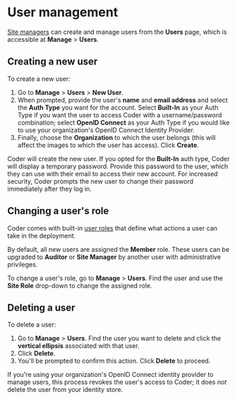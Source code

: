 # User management

[Site managers](user-roles#site-manager-permissions) can create and manage users
from the **Users** page, which is accessible at **Manage** > **Users**.

## Creating a new user

To create a new user:

1. Go to **Manage** > **Users** > **New User**.
1. When prompted, provide the user's **name** and **email address** and select
   the **Auth Type** you want for the account. Select **Built-In** as your Auth
   Type if you want the user to access Coder with a username/password
   combination; select **OpenID Connect** as your Auth Type if you would like to
   use your organization's OpenID Connect Identity Provider.
1. Finally, choose the **Organization** to which the user belongs (this will
   affect the images to which the user has access). Click **Create**.

Coder will create the new user. If you opted for the **Built-In** auth type,
Coder will display a temporary password. Provide this password to the user,
which they can use with their email to access their new account. For increased
security, Coder prompts the new user to change their password immediately after
they log in.

## Changing a user's role

Coder comes with built-in [user roles](user-roles.md) that define what actions a
user can take in the deployment.

By default, all new users are assigned the **Member** role. These users can be
upgraded to **Auditor** or **Site Manager** by another user with administrative
privileges.

To change a user's role, go to **Manage** > **Users**. Find the user and use the
**Site Role** drop-down to change the assigned role.

## Deleting a user

To delete a user:

1. Go to **Manage** > **Users**. Find the user you want to delete and click the
   **vertical ellipsis** associated with that user.
1. Click **Delete**.
1. You'll be prompted to confirm this action. Click **Delete** to proceed.

If you're using your organization's OpenID Connect identity provider to manage
users, this process revokes the user's access to Coder; it does _not_ delete the
user from your identity store.
